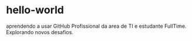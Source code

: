 # hello-world
aprendendo a usar GitHub
Profissional da area de TI e estudante FullTime.
Explorando novos desafios.

